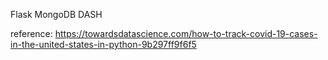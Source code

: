 Flask
MongoDB
DASH

reference: https://towardsdatascience.com/how-to-track-covid-19-cases-in-the-united-states-in-python-9b297ff9f6f5
